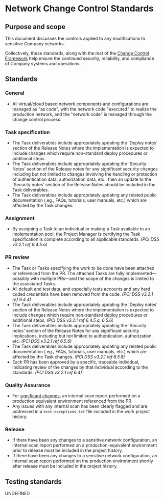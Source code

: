 # Network Change Control Standards

## Purpose and scope

This document discusses the controls applied to any modifications to sensitive Company networks.

Collectively, these standards, along with the rest of the [Change Control Framework](../../change_control/Change%20Control%20Framework.md) help ensure the continued security, reliability, and compliance of Company systems and operations.



## Standards

### General

* <a id="B45DE83D-5133-4F51-B2F4-C02802A3D5A5">All virtual/cloud based network components and configurations are managed as "as code", with the network code "executed" to realize the production network, and the "network code" is managed through the change control process.</a>

### Task specification

* <a id="20886EA9-9401-45F7-B072-277FFBC760DD">The Task deliverables include appropriately updating the 'Deploy notes' section of the Release Notes where the implementation is expected to include changes which require non-standard deploy procedures or additional steps.</a>
* <a id="420B60AD-D6FC-454B-8EB2-D7D04A6647E1">The Task deliverables include appropriately updating the 'Security Notes' section of the Release notes for any significant security changes including but not limited to changes involving the handling or protection of authentication data, authorization data, etc., then an update to the 'Security notes' section of the Release Notes should be included in the Task deliverables.</a>
* <a id="B3413448-9914-411B-84E6-E153F8831160">The Task deliverables include appropriately updating any related public documentation (.eg., FAQs, tutorials, user manuals, etc.) which are affected by the Task changes.</a>

### Assignment

* <a id="FCA7962D-D046-4372-BA2D-ECF33D90ED88">By assigning a Task to an individual or making a Task available to an implementation pool, the Project Manager is certifying the Task specification is complete according to all applicable standards.</a> _(PCI DSS v3.2.1 ref 6.4.5.a)_

### PR review

* <a id="A321FC16-A628-420D-9E7C-38F16EF7E76B">The Task or Tasks specifying the work to be done have been attached or referenced from the PR. The attached Tasks are fully implemented—possibly with multiple PRs—and the scope of the changes is limited to the associated Tasks.</a>
* <a id="8FEB945D-C8BE-4411-8080-3961835F9B1A">All default and test data, and especially tests accounts and any hard coded credentials have been removed from the code.</a> _(PCI DSS v3.2.1 ref 6.4.4)_
* <a id="92A70EA0-B795-49AD-9379-DDD78CBF9B05">The Task deliverables include appropriately updating the 'Deploy notes' section of the Release Notes where the implementation is expected to include changes which require non-standard deploy procedures or additional steps.</a> _(PCI DSS v3.2.1 ref 6.4.5.a, 6.5.6)_
* <a id="76816A9C-285F-4D6A-B9F0-A95FD47F41D4">The Task deliverables include appropriately updating the 'Security notes' section of the Release Notes for any significant security implications, including but not limited to authentication, authorization, etc.</a> _(PCI DSS v3.2.1 ref 6.5.6)_
* <a id="B3413448-9914-411B-84E6-E153F8831160">The Task deliverables include appropriately updating any related public documentation (.eg., FAQs, tutorials, user manuals, etc.) which are affected by the Task changes.</a> _(PCI DSS v3.2.1 ref 6.5.6)_
* <a id="3DA11794-6D81-40FE-8945-240C78A738BA">Each PR has been approved by a specific, traceable individual, indicating review of the changes by that individual according to the standards.</a> _(PCI DSS v3.2.1 ref 6.4)_

### Quality Assurance

* <a id="86EDE020-2DC9-4B39-8314-0F962EF2A921">For [significant changes](#significant-network-changes-guidelines), an internal scan report performed on a production equivalent environment referenced from the PR.</a>
* <a id="04503D9F-87E4-4668-AA93-A91DFD58EF38">Any issues with any internal scan has been clearly flagged and are addressed in a `test-exceptions.txt` file included in the work project history.</a>

### Release

* <a id="18B2ED23-696C-42BF-8874-F55F344BC0D0">If there have been any changes to a sensitive network configuration, an internal scan report performed on a production-equivalent environment prior to release must be included in the project history.</a>
* <a id="B3F93047-EA19-4576-85E5-3F8554DF34C2">If there have been any changes to a sensitive network configuration, an internal scan report performed on the production environment shortly after release must be included in the project history.</a>

## Testing standards

UNDEFINED
